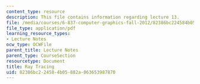 ```yaml
---
content_type: resource
description: This file contains information regarding lecture 13.
file: /media/courses/6-837-computer-graphics-fall-2012/82386bc224584b05882a063653987870_MIT6_837F12_Lec13.pdf
file_type: application/pdf
learning_resource_types:
- Lecture Notes
ocw_type: OCWFile
parent_title: Lecture Notes
parent_type: CourseSection
resourcetype: Document
title: Ray Tracing
uid: 82386bc2-2458-4b05-882a-063653987870
---
```

